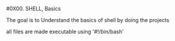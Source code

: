 #0X00. SHELL, Basics

The goal is to Understand the basics of shell by doing the projects

all files are made executable using '#!/bin/bash'
